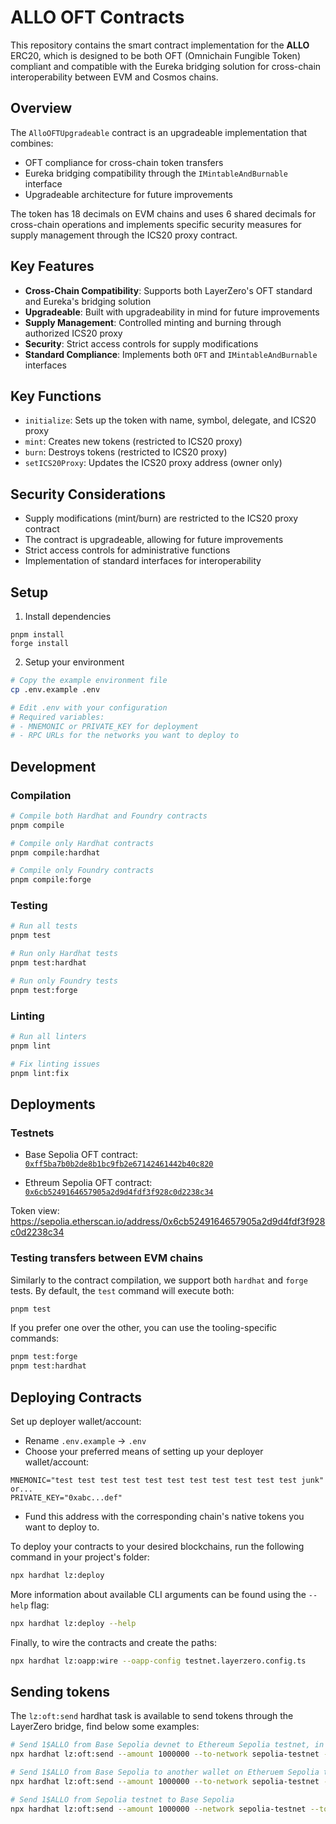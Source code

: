 # ALLO OFT Contracts

This repository contains the smart contract implementation for the **ALLO** ERC20, which is designed to be both OFT (Omnichain Fungible Token) compliant and compatible with the Eureka bridging solution for cross-chain interoperability between EVM and Cosmos chains.

## Overview

The `AlloOFTUpgradeable` contract is an upgradeable implementation that combines:

- OFT compliance for cross-chain token transfers
- Eureka bridging compatibility through the `IMintableAndBurnable` interface
- Upgradeable architecture for future improvements

The token has 18 decimals on EVM chains and uses 6 shared decimals for cross-chain operations and implements specific security measures for supply management through the ICS20 proxy contract.

## Key Features

- **Cross-Chain Compatibility**: Supports both LayerZero's OFT standard and Eureka's bridging solution
- **Upgradeable**: Built with upgradeability in mind for future improvements
- **Supply Management**: Controlled minting and burning through authorized ICS20 proxy
- **Security**: Strict access controls for supply modifications
- **Standard Compliance**: Implements both `OFT` and `IMintableAndBurnable` interfaces

## Key Functions

- `initialize`: Sets up the token with name, symbol, delegate, and ICS20 proxy
- `mint`: Creates new tokens (restricted to ICS20 proxy)
- `burn`: Destroys tokens (restricted to ICS20 proxy)
- `setICS20Proxy`: Updates the ICS20 proxy address (owner only)

## Security Considerations

- Supply modifications (mint/burn) are restricted to the ICS20 proxy contract
- The contract is upgradeable, allowing for future improvements
- Strict access controls for administrative functions
- Implementation of standard interfaces for interoperability

## Setup

1. Install dependencies
```
pnpm install
forge install
```

2. Setup your environment
```bash
# Copy the example environment file
cp .env.example .env

# Edit .env with your configuration
# Required variables:
# - MNEMONIC or PRIVATE_KEY for deployment
# - RPC URLs for the networks you want to deploy to
```

## Development

### Compilation

```bash
# Compile both Hardhat and Foundry contracts
pnpm compile

# Compile only Hardhat contracts
pnpm compile:hardhat

# Compile only Foundry contracts
pnpm compile:forge
```

### Testing

```bash
# Run all tests
pnpm test

# Run only Hardhat tests
pnpm test:hardhat

# Run only Foundry tests
pnpm test:forge
```

### Linting

```bash
# Run all linters
pnpm lint

# Fix linting issues
pnpm lint:fix
```

## Deployments

### Testnets

- Base Sepolia
  OFT contract: [`0xff5ba7b0b2de8b1bc9fb2e67142461442b40c820`](https://sepolia.basescan.org/address/0xff5ba7b0b2de8b1bc9fb2e67142461442b40c820)

- Ethreum Sepolia
  OFT contract: [`0x6cb5249164657905a2d9d4fdf3f928c0d2238c34`](https://sepolia.etherscan.io/address/0x6cb5249164657905a2d9d4fdf3f928c0d2238c34)

Token view: https://sepolia.etherscan.io/address/0x6cb5249164657905a2d9d4fdf3f928c0d2238c34

### Testing transfers between EVM chains

Similarly to the contract compilation, we support both `hardhat` and `forge` tests. By default, the `test` command will execute both:

```bash
pnpm test
```

If you prefer one over the other, you can use the tooling-specific commands:

```bash
pnpm test:forge
pnpm test:hardhat
```

## Deploying Contracts

Set up deployer wallet/account:

- Rename `.env.example` -> `.env`
- Choose your preferred means of setting up your deployer wallet/account:

```
MNEMONIC="test test test test test test test test test test test junk"
or...
PRIVATE_KEY="0xabc...def"
```

- Fund this address with the corresponding chain's native tokens you want to deploy to.

To deploy your contracts to your desired blockchains, run the following command in your project's folder:

```bash
npx hardhat lz:deploy
```

More information about available CLI arguments can be found using the `--help` flag:

```bash
npx hardhat lz:deploy --help
```

Finally, to wire the contracts and create the paths:

```bash
npx hardhat lz:oapp:wire --oapp-config testnet.layerzero.config.ts
```

## Sending tokens

The `lz:oft:send` hardhat task is available to send tokens through the LayerZero bridge, find below some examples:

```bash
# Send 1$ALLO from Base Sepolia devnet to Ethereum Sepolia testnet, in that way there's 2 transactions, a first approval on the token pointer contract and then the send.
npx hardhat lz:oft:send --amount 1000000 --to-network sepolia-testnet --network base-sepolia-testnet

# Send 1$ALLO from Base Sepolia to another wallet on Etheruem Sepolia testnet
npx hardhat lz:oft:send --amount 1000000 --to-network sepolia-testnet --network base-sepolia-testnet --to 0xCbe7f0aee92040aA91A7259A0474d6276Fa81AD8

# Send 1$ALLO from Sepolia testnet to Base Sepolia
npx hardhat lz:oft:send --amount 1000000 --network sepolia-testnet --to-network base-sepolia-testnet
```

